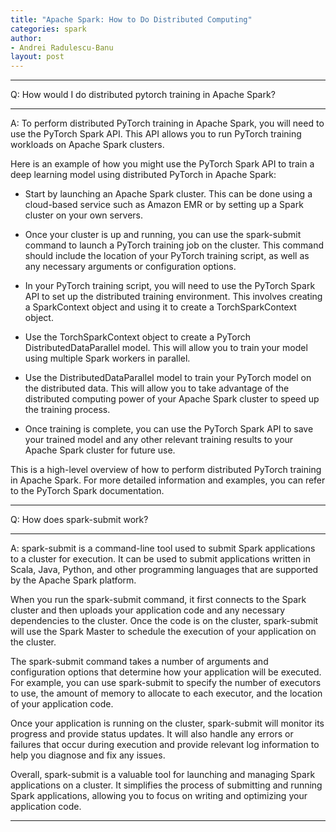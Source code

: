 ```yaml
---
title: "Apache Spark: How to Do Distributed Computing"
categories: spark
author:
- Andrei Radulescu-Banu
layout: post
---
```


---

Q: How would I do distributed pytorch training in Apache Spark?

---

A: To perform distributed PyTorch training in Apache Spark, you will need to use the PyTorch Spark API. This API allows you to run PyTorch training workloads on Apache Spark clusters.

Here is an example of how you might use the PyTorch Spark API to train a deep learning model using distributed PyTorch in Apache Spark:

- Start by launching an Apache Spark cluster. This can be done using a cloud-based service such as Amazon EMR or by setting up a Spark cluster on your own servers.

- Once your cluster is up and running, you can use the spark-submit command to launch a PyTorch training job on the cluster. This command should include the location of your PyTorch training script, as well as any necessary arguments or configuration options.

- In your PyTorch training script, you will need to use the PyTorch Spark API to set up the distributed training environment. This involves creating a SparkContext object and using it to create a TorchSparkContext object.

-  Use the TorchSparkContext object to create a PyTorch DistributedDataParallel model. This will allow you to train your model using multiple Spark workers in parallel.

- Use the DistributedDataParallel model to train your PyTorch model on the distributed data. This will allow you to take advantage of the distributed computing power of your Apache Spark cluster to speed up the training process.

- Once training is complete, you can use the PyTorch Spark API to save your trained model and any other relevant training results to your Apache Spark cluster for future use.

This is a high-level overview of how to perform distributed PyTorch training in Apache Spark. For more detailed information and examples, you can refer to the PyTorch Spark documentation.

---

Q: How does spark-submit work?

---

A: spark-submit is a command-line tool used to submit Spark applications to a cluster for execution. It can be used to submit applications written in Scala, Java, Python, and other programming languages that are supported by the Apache Spark platform.

When you run the spark-submit command, it first connects to the Spark cluster and then uploads your application code and any necessary dependencies to the cluster. Once the code is on the cluster, spark-submit will use the Spark Master to schedule the execution of your application on the cluster.

The spark-submit command takes a number of arguments and configuration options that determine how your application will be executed. For example, you can use spark-submit to specify the number of executors to use, the amount of memory to allocate to each executor, and the location of your application code.

Once your application is running on the cluster, spark-submit will monitor its progress and provide status updates. It will also handle any errors or failures that occur during execution and provide relevant log information to help you diagnose and fix any issues.

Overall, spark-submit is a valuable tool for launching and managing Spark applications on a cluster. It simplifies the process of submitting and running Spark applications, allowing you to focus on writing and optimizing your application code.

---
